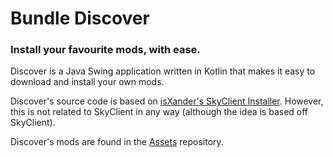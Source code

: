 # Bundle Discover
### Install your favourite mods, with ease.

Discover is a Java Swing application written in Kotlin that makes it easy to download and install your own mods. 

Discover's source code is based on [isXander's SkyClient Installer](https://github.com/isXander/SkyClient-Installer). However, this is not related to SkyClient in any way (although the idea is based off SkyClient).

Discover's mods are found in the [Assets](https://github.com/BundleProject/Assets) repository.